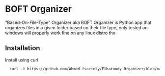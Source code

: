 # BOFT Organizer

 "Based-On-File-Type" Organizer aka BOFT Organizer is Python app that organizes files in a given folder based on their file type, only tested on windows will properly work fine on any linux distro tho




## Installation

Install using curl

```bash
  curl -O https://github.com/Ahmed-fsociety/Elbaroudy-Organizer/blob/main/Elbaroudyorganizer.py

